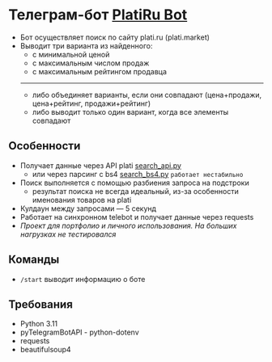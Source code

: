 # Телеграм-бот [PlatiRu Bot](https://t.me/xPlatiRuBot)
- Бот осуществляет поиск по сайту plati.ru (plati.market)
- Выводит три варианта из найденного:
    - с минимальной ценой
    - с максимальным числом продаж
    - с максимальным рейтингом продавца
  ---
    - либо объединяет варианты, если они совпадают (цена+продажи, цена+рейтинг, продажи+рейтинг)
    - либо выводит только один вариант, когда все элементы совпадают

## Особенности
- Получает данные через API plati [search_api.py](https://github.com/v2rg/platiru-telegram-bot/blob/main/search_api.py)
    - или через парсинг с bs4 [search_bs4.py](https://github.com/v2rg/platiru-telegram-bot/blob/main/search_bs4.py) `работает нестабильно`
- Поиск выполняется с помощью разбиения запроса на подстроки
    - результат поиска не всегда идеальный, из-за особенности именования товаров на plati
- Кулдаун между запросами — 5 секунд
- Работает на синхронном telebot и получает данные через requests
- *Проект для портфолио и личного использования. На больших нагрузках не тестировался*

## Команды
- `/start` выводит информацию о боте

## Требования
- Python 3.11
- pyTelegramBotAPI
﻿- python-dotenv
- requests
- beautifulsoup4
